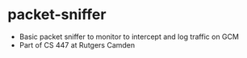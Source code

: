 # packet-sniffer
* Basic packet sniffer to monitor to intercept and log traffic on GCM
* Part of CS 447 at Rutgers Camden
